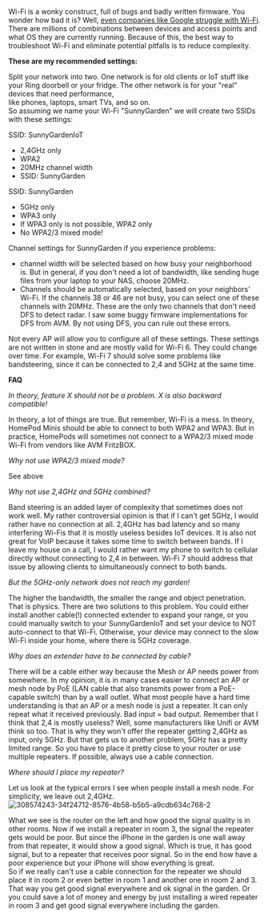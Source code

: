 Wi-Fi is a wonky construct, full of bugs and badly written firmware. You wonder how bad it is? Well, [even companies like Google struggle with Wi-Fi](https://www.reuters.com/technology/googles-newest-office-has-ai-designers-toiling-wi-fi-desert-2024-03-07/).
There are millions of combinations between devices and access points and what OS they are currently running. Because of this, the best way to troubleshoot Wi-Fi and eliminate potential pitfalls is to reduce complexity.

**These are my recommended settings:**

Split your network into two. One network is for old clients or IoT stuff like your Ring doorbell or your fridge. The other network is for your "real" devices that need performance,   
like phones, laptops, smart TVs, and so on.  
So assuming we name your Wi-Fi "SunnyGarden" we will create two SSIDs with these settings:  

SSID: SunnyGardenIoT  
- 2,4GHz only  
- WPA2  
- 20MHz channel width  
- SSID: SunnyGarden  

SSID: SunnyGarden  
- 5GHz only  
- WPA3 only  
- If WPA3 only is not possible, WPA2 only   
- No WPA2/3 mixed mode!
  
Channel settings for SunnyGarden if you experience problems: 
- channel width will be selected based on how busy your neighborhood is. But in general, if you don't need a lot of bandwidth, like sending huge files from your laptop to your NAS, choose 20MHz.
- Channels should be automatically selected, based on your neighbors’ Wi-Fi. If the channels 38 or 46 are not busy, you can select one of these channels with 20MHz. These are the only two channels that don't need DFS to detect radar. I saw some buggy firmware implementations for DFS from AVM. By not using DFS, you can rule out these errors. 

Not every AP will allow you to configure all of these settings.
These settings are not written in stone and are mostly valid for Wi-Fi 6. They could change over time. 
For example, Wi-Fi 7 should solve some problems like bandsteering, since it can be connected to 2,4 and 5GHz at the same time. 

**FAQ**  

*In theory, feature X should not be a problem. X is also backward compatible!*

In theory, a lot of things are true. But remember, Wi-Fi is a mess. In theory, HomePod Minis should be able to connect to both WPA2 and WPA3. 
But in practice, HomePods will sometimes not connect to a WPA2/3 mixed mode Wi-Fi from vendors like AVM FritzBOX.  

*Why not use WPA2/3 mixed mode?*

See above

*Why not use 2,4GHz and 5GHz combined?*

Band steering is an added layer of complexity that sometimes does not work well. 
My rather controversial opinion is that if I can't get 5GHz, I would rather have no connection at all. 2,4GHz has bad latency and so many interfering Wi-Fis that it is mostly useless besides IoT devices.
It is also not great for VoIP because it takes some time to switch between bands. If I leave my house on a call, I would rather want my phone to switch to cellular directly without connecting to 2,4 in between. Wi-Fi 7 should address that issue by allowing clients to simultaneously connect to both bands. 

*But the 5GHz-only network does not reach my garden!*

The higher the bandwidth, the smaller the range and object penetration. That is physics. There are two solutions to this problem. You could either install another cable(!) connected extender to expand your range, or you could manually switch to your SunnyGardenIoT and set your device to NOT auto-connect to that Wi-Fi. Otherwise, your device may connect to the slow Wi-Fi inside your home, where there is 5GHz coverage.  

*Why does an extender have to be connected by cable?*

There will be a cable either way because the Mesh or AP needs power from somewhere. In my opinion, it is in many cases easier to connect an AP or mesh node by PoE (LAN cable that also transmits power from a PoE-capable switch) than by a wall outlet. 
What most people have a hard time understanding is that an AP or a mesh node is just a repeater. It can only repeat what it received previously. Bad input = bad output. 
Remember that I think that 2,4 is mostly useless? Well, some manufacturers like Unifi or AVM think so too. That is why they won't offer the repeater getting 2,4GHz as input, only 5GHz. But that gets us to another problem, 5GHz has a pretty limited range. So you have to place it pretty close to your router or use multiple repeaters.
If possible, always use a cable connection.  

*Where should I place my repeater?*

Let us look at the typical errors I see when people install a mesh node. For simplicity, we leave out 2,4GHz.
![308574243-34f24712-8576-4b58-b5b5-a9cdb634c768-2](https://github.com/user-attachments/assets/f248e61a-d871-4d13-8a59-a40858f3dcc2)


What we see is the router on the left and how good the signal quality is in other rooms. 
Now if we install a repeater in room 3, the signal the repeater gets would be poor. But since the iPhone in the garden is one wall away from that repeater, it would show a good signal. 
Which is true, it has good signal, but to a repeater that receives poor signal. So in the end how have a poor experience but your iPhone will show everything is great.  
So if we really can't use a cable connection for the repeater we should place it in room 2 or even better in room 1 and another one in room 2 and 3. That way you get good signal everywhere and ok signal in the garden.  Or you could save a lot of money and energy by just installing a wired repeater in room 3 and get good signal everywhere including the garden. 
